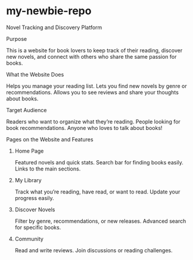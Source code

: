 # my-newbie-repo
Novel Tracking and Discovery Platform

Purpose

This is a website for book lovers to keep track of their reading, discover new novels, and connect with others who share the same passion for books.

What the Website Does

Helps you manage your reading list.
Lets you find new novels by genre or recommendations.
Allows you to see reviews and share your thoughts about books.

Target Audience

Readers who want to organize what they’re reading.
People looking for book recommendations.
Anyone who loves to talk about books!

Pages on the Website and Features

1. Home Page

    Featured novels and quick stats.
    Search bar for finding books easily.
    Links to the main sections.

2. My Library

    Track what you’re reading, have read, or want to read.
    Update your progress easily.

3. Discover Novels

    Filter by genre, recommendations, or new releases.
    Advanced search for specific books.

4. Community

    Read and write reviews.
    Join discussions or reading challenges.
